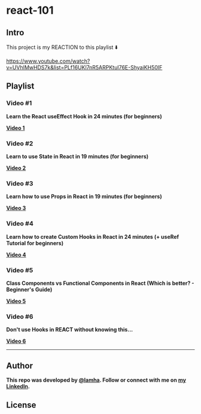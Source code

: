 # react-101

## Intro 
This project is my REACTION to this playlist ⬇️

https://www.youtube.com/watch?v=UVhIMwHDS7k&list=PLf16UKl7nR5ARPKtuI76E-ShyaiKH50IF

## Playlist
### Video #1
<b> Learn the React useEffect Hook in 24 minutes (for beginners)<b/>

[Video 1](./useEffect/README.md)

### Video #2
<b> Learn to use State in React in 19 minutes (for beginners)<b/>

[Video 2](./useState/README.md)

### Video #3
<b> Learn how to use Props in React in 19 minutes (for beginners)

[Video 3](./useProps/README.md)

### Video #4
<b> Learn how to create Custom Hooks in React in 24 minutes (+ useRef Tutorial for beginners)

[Video 4](./useHook/README.md)

### Video #5
<b> Class Components vs Functional Components in React (Which is better? - Beginner's Guide)

[Video 5](./componentType/README.md)

### Video #6
<b> Don't use Hooks in REACT without knowing this...

[Video 6](./hookPractices/README.md)

---
## Author

This repo was developed by [@lamha](https://github.com/HaLamUs). 
Follow or connect with me on [my LinkedIn](https://www.linkedin.com/in/lamhacs). 

## License
